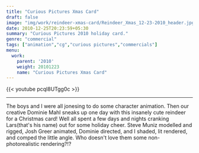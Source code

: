 ```yaml
---
title: "Curious Pictures Xmas Card"
draft: false
image: "img/work/reindeer-xmas-card/Reindeer_Xmas_12-23-2010_header.jpg"
date: 2010-12-25T20:23:59+05:30
summary: "Curious Pictures 2010 holiday card."
genre: "commercial"
tags: ["animation","cg","curious pictures","commercials"]
menu:
  work:
    parent: '2010'
    weight: 20101223
    name: "Curious Pictures Xmas Card"
---
```


{{< youtube pcql8UTgg0c >}}

---

The boys and I were all jonesing to do some character animation. Then our creative Dominie Mahl sneaks up one day with this insanely cute reindeer for a Christmas card! Well all spent a few days and nights cranking Lars(that's his name) out for some holiday cheer. Steve Muniz modelled and rigged, Josh Greer animated, Dominie directed, and I shaded, lit rendered, and comped the little angle. Who doesn't love them some non-photorealistic rendering?!?
